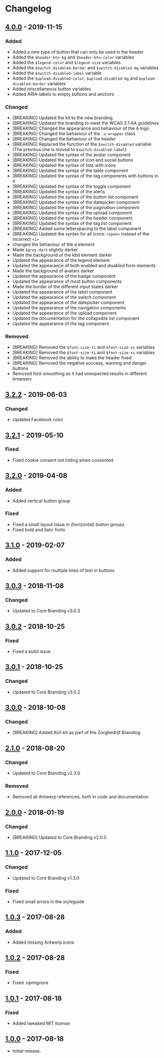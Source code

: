 # Changelog

## [4.0.0] - 2019-11-15
### Added
- Added a new type of button that can only be used in the header
- Added the `$header-btn-bg` and `$header-btn-color` variables
- Added the `$legend-color` and `$legend-size` variables
- Added the `$switch-disabled-border` and `$switch-disabled-bg` variables
- Added the `$switch-disabled-label` variable
- Added the `$upload-disabled-color`, `$upload-disabled-bg` and `$upload-disabled-border` variables
- Added miscellaneous button variables
- Added ARIA-labels to empty buttons and anchors

### Changed
- [BREAKING] Updated the kit to the new branding
- [BREAKING] Updated the branding to meet the WCAG 2.1 AA guidelines
- [BREAKING] Changed the appearance and behaviour of the A logo
- [BREAKING] Changed the behaviour of the `.u-wrapper` class
- [BREAKING] Changed the behaviour of the header
- [BREAKING] Replaced the function of the `$switch-disabled` variable (The previous one is moved to `$switch-disabled-label`)
- [BREAKING] Updated the syntax of the avatar component
- [BREAKING] Updated the syntax of icon and social buttons
- [BREAKING] Updated the syntax of lists with icons
- [BREAKING] Updated the syntax of the table component
- [BREAKING] Updated the syntax of the tag components with buttons in it
- [BREAKING] Updated the syntax of the toggle component
- [BREAKING] Updated the syntax of the alerts
- [BREAKING] Updated the syntax of the button list component
- [BREAKING] Updated the syntax of the datepicker component
- [BREAKING] Updated the syntax of the pagination component
- [BREAKING] Updated the syntax of the upload component
- [BREAKING] Updated the syntax of the header component
- [BREAKING] Updated the syntax of the tag list component
- [BREAKING] Added some letterspacing to the label component
- [BREAKING] Updated the syntax for all icons: `<span>` instead of the incorrect `<i>`
- changed the behaviour of the a element
- Made `$grey-dark` slightly darker
- Made the background of the kbd element darker
- Updated the appearance of the legend element
- Updated the appearance of both enabled and disabled form elements
- Made the background of avatars darker
- Updated the appearance of the badge component
- Updated the appearance of most button components
- Made the border of the different input states darker
- Updated the appearance of the label component
- Updated the appearance of the switch component
- Updated the appearance of the datepicker component
- Updated the appearance of the navigation components
- Updated the appearance of the upload component
- Updated the documentation for the collapsible list component
- Updated the appearance of the tag component

### Removed
- [BREAKING] Removed the `$font-size-ti` and `$font-size-xs` variables
- [BREAKING] Removed the `$font-size-ti` and `$font-size-xs` variables
- [BREAKING] Removed the ability to make the header fixed
- [BREAKING] Removed the negative success, warning and danger buttons
- Removed font-smoothing as it had unexpected results in different browsers


## [3.2.2] - 2019-06-03
### Changed
- Updated Facebook color


## [3.2.1] - 2019-05-10
### Fixed
- Fixed cookie consent not hiding when consented


## [3.2.0] - 2019-04-08
### Added
- Added vertical button group

### Fixed
- Fixed a small layout issue in (horizontal) button groups
- Fixed bold and italic fonts


## [3.1.0] - 2019-02-07
### Added
- Added support for multiple lines of text in buttons


## [3.0.3] - 2018-11-08
### Changed
- Updated to Core Branding v3.0.3


## [3.0.2] - 2018-10-25
### Fixed
- Fixed a build issue


## [3.0.1] - 2018-10-25
### Changed
- Updated to Core Branding v3.0.2


## [3.0.0] - 2018-10-08
### Changed
- [BREAKING] Added AUI-kit as part of the Zorgbedrijf Branding


## [2.1.0] - 2018-08-20
### Changed
- Updated to Core Branding v2.3.0

### Removed
- Removed all Antwerp references, both in code and documentation


## [2.0.0] - 2018-01-19
### Changed
- [BREAKING] Updated to Core Branding v2.0.0


## [1.1.0] - 2017-12-05
### Changed
- Updated to Core Branding v1.3.0

### Fixed
- Fixed small errors in the styleguide


## [1.0.3] - 2017-08-28
### Added
- Added missing Antwerp icons


## [1.0.2] - 2017-08-28
### Fixed
- Fixed .npmignore


## [1.0.1] - 2017-08-18
### Fixed
- Added tweaked MIT license


## [1.0.0] - 2017-08-18
- Initial release.


[4.0.0]: https://github.com/a-ui/zorgbedrijf_branding_scss/tree/v4.0.0
[3.2.2]: https://github.com/a-ui/zorgbedrijf_branding_scss/tree/v3.2.2
[3.2.1]: https://github.com/a-ui/zorgbedrijf_branding_scss/tree/v3.2.1
[3.2.0]: https://github.com/a-ui/zorgbedrijf_branding_scss/tree/v3.2.0
[3.1.0]: https://github.com/a-ui/zorgbedrijf_branding_scss/tree/v3.1.0
[3.0.3]: https://github.com/a-ui/zorgbedrijf_branding_scss/tree/v3.0.3
[3.0.2]: https://github.com/a-ui/zorgbedrijf_branding_scss/tree/v3.0.2
[3.0.1]: https://github.com/a-ui/zorgbedrijf_branding_scss/tree/v3.0.1
[3.0.0]: https://github.com/a-ui/zorgbedrijf_branding_scss/tree/v3.0.0
[2.1.0]: https://github.com/a-ui/zorgbedrijf_branding_scss/tree/v2.1.0
[2.0.0]: https://github.com/a-ui/zorgbedrijf_branding_scss/tree/v2.0.0
[1.1.0]: https://github.com/a-ui/zorgbedrijf_branding_scss/tree/v1.1.0
[1.0.3]: https://github.com/a-ui/zorgbedrijf_branding_scss/tree/v1.0.3
[1.0.2]: https://github.com/a-ui/zorgbedrijf_branding_scss/tree/v1.0.2
[1.0.1]: https://github.com/a-ui/zorgbedrijf_branding_scss/tree/v1.0.1
[1.0.0]: https://github.com/a-ui/zorgbedrijf_branding_scss/tree/v1.0.0

